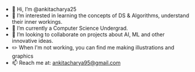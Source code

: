 - 👋 Hi, I’m @ankitacharya25
- 👀 I’m interested in learning the concepts of DS & Algorithms, understand their inner workings.
- 🌱 I’m currently a Computer Science Undergrad.
- 💞️ I’m looking to collaborate on projects about AI, ML and other innovative ideas.
- ✏️ When I'm not working, you can find me making illustrations and graphics 
- 📫 Reach me at: ankitacharya95@gmail.com

<!---
ankitacharya25/ankitacharya25 is a ✨ special ✨ repository because its `README.md` (this file) appears on your GitHub profile.
You can click the Preview link to take a look at your changes.
--->
